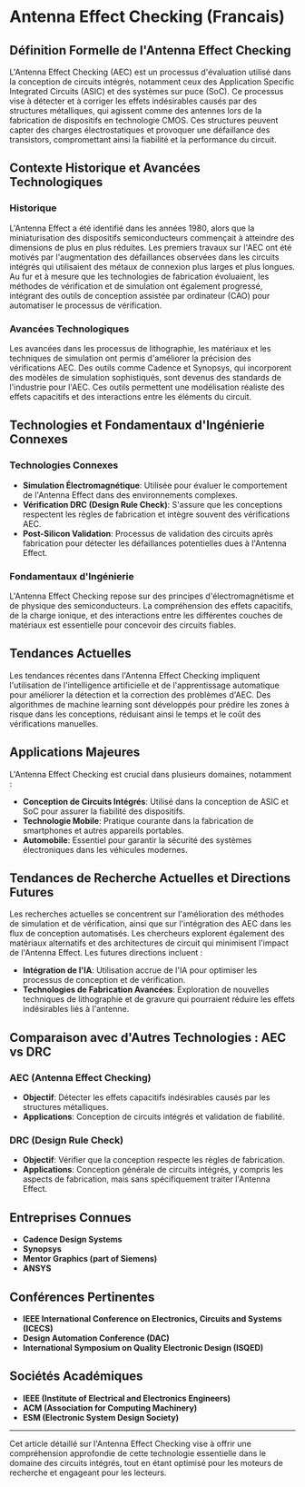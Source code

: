 # Antenna Effect Checking (Francais)

## Définition Formelle de l'Antenna Effect Checking

L'Antenna Effect Checking (AEC) est un processus d'évaluation utilisé dans la conception de circuits intégrés, notamment ceux des Application Specific Integrated Circuits (ASIC) et des systèmes sur puce (SoC). Ce processus vise à détecter et à corriger les effets indésirables causés par des structures métalliques, qui agissent comme des antennes lors de la fabrication de dispositifs en technologie CMOS. Ces structures peuvent capter des charges électrostatiques et provoquer une défaillance des transistors, compromettant ainsi la fiabilité et la performance du circuit.

## Contexte Historique et Avancées Technologiques

### Historique

L'Antenna Effect a été identifié dans les années 1980, alors que la miniaturisation des dispositifs semiconducteurs commençait à atteindre des dimensions de plus en plus réduites. Les premiers travaux sur l'AEC ont été motivés par l'augmentation des défaillances observées dans les circuits intégrés qui utilisaient des métaux de connexion plus larges et plus longues. Au fur et à mesure que les technologies de fabrication évoluaient, les méthodes de vérification et de simulation ont également progressé, intégrant des outils de conception assistée par ordinateur (CAO) pour automatiser le processus de vérification.

### Avancées Technologiques

Les avancées dans les processus de lithographie, les matériaux et les techniques de simulation ont permis d'améliorer la précision des vérifications AEC. Des outils comme Cadence et Synopsys, qui incorporent des modèles de simulation sophistiqués, sont devenus des standards de l'industrie pour l'AEC. Ces outils permettent une modélisation réaliste des effets capacitifs et des interactions entre les éléments du circuit.

## Technologies et Fondamentaux d'Ingénierie Connexes

### Technologies Connexes

- **Simulation Électromagnétique**: Utilisée pour évaluer le comportement de l'Antenna Effect dans des environnements complexes.
- **Vérification DRC (Design Rule Check)**: S'assure que les conceptions respectent les règles de fabrication et intègre souvent des vérifications AEC.
- **Post-Silicon Validation**: Processus de validation des circuits après fabrication pour détecter les défaillances potentielles dues à l'Antenna Effect.

### Fondamentaux d'Ingénierie

L'Antenna Effect Checking repose sur des principes d'électromagnétisme et de physique des semiconducteurs. La compréhension des effets capacitifs, de la charge ionique, et des interactions entre les différentes couches de matériaux est essentielle pour concevoir des circuits fiables.

## Tendances Actuelles

Les tendances récentes dans l'Antenna Effect Checking impliquent l'utilisation de l'intelligence artificielle et de l'apprentissage automatique pour améliorer la détection et la correction des problèmes d'AEC. Des algorithmes de machine learning sont développés pour prédire les zones à risque dans les conceptions, réduisant ainsi le temps et le coût des vérifications manuelles.

## Applications Majeures

L'Antenna Effect Checking est crucial dans plusieurs domaines, notamment :

- **Conception de Circuits Intégrés**: Utilisé dans la conception de ASIC et SoC pour assurer la fiabilité des dispositifs.
- **Technologie Mobile**: Pratique courante dans la fabrication de smartphones et autres appareils portables.
- **Automobile**: Essentiel pour garantir la sécurité des systèmes électroniques dans les véhicules modernes.

## Tendances de Recherche Actuelles et Directions Futures

Les recherches actuelles se concentrent sur l'amélioration des méthodes de simulation et de vérification, ainsi que sur l'intégration des AEC dans les flux de conception automatisés. Les chercheurs explorent également des matériaux alternatifs et des architectures de circuit qui minimisent l'impact de l'Antenna Effect. Les futures directions incluent :

- **Intégration de l'IA**: Utilisation accrue de l'IA pour optimiser les processus de conception et de vérification.
- **Technologies de Fabrication Avancées**: Exploration de nouvelles techniques de lithographie et de gravure qui pourraient réduire les effets indésirables liés à l'antenne.

## Comparaison avec d'Autres Technologies : AEC vs DRC

### AEC (Antenna Effect Checking)

- **Objectif**: Détecter les effets capacitifs indésirables causés par les structures métalliques.
- **Applications**: Conception de circuits intégrés et validation de fiabilité.

### DRC (Design Rule Check)

- **Objectif**: Vérifier que la conception respecte les règles de fabrication.
- **Applications**: Conception générale de circuits intégrés, y compris les aspects de fabrication, mais sans spécifiquement traiter l'Antenna Effect.

## Entreprises Connues

- **Cadence Design Systems**
- **Synopsys**
- **Mentor Graphics (part of Siemens)**
- **ANSYS**

## Conférences Pertinentes

- **IEEE International Conference on Electronics, Circuits and Systems (ICECS)**
- **Design Automation Conference (DAC)**
- **International Symposium on Quality Electronic Design (ISQED)**

## Sociétés Académiques

- **IEEE (Institute of Electrical and Electronics Engineers)**
- **ACM (Association for Computing Machinery)**
- **ESM (Electronic System Design Society)**

---

Cet article détaillé sur l'Antenna Effect Checking vise à offrir une compréhension approfondie de cette technologie essentielle dans le domaine des circuits intégrés, tout en étant optimisé pour les moteurs de recherche et engageant pour les lecteurs.